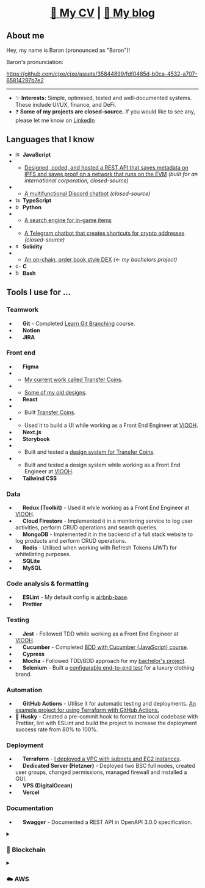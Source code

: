 <h1 align="center"><a href="https://cjxe.github.io/cv/CV_mahmut_baran_turkmen.pdf" target="_blank" rel="noopener noreferrer">📄 My CV</a> | <a href="https://baransblog.com/" target="_blank" rel="noopener noreferrer">📝 My blog</a></h1>



## About me

Hey, my name is Baran (pronounced as "Baron")!

Baron's pronunciation: 

https://github.com/cjxe/cjxe/assets/35844899/fdf0485d-b0ca-4532-a707-65814297b7e2

---

- ✨ **Interests:** Simple, optimised, tested and well-documented systems. These include UI/UX, finance, and DeFi.
- ❓ **Some of my projects are closed-source.** If you would like to see any, please let me know on [LinkedIn](https://linkedin.com/in/mahmut-baran-turkmen)

## Languages that I know

- <img src="https://seeklogo.com/images/J/javascript-logo-8892AEFCAC-seeklogo.com.png" alt="js-logo" width="15"/> **JavaScript**
- - [Designed, coded, and hosted a REST API that saves metadata on IPFS and saves proof on a network that runs on the EVM](https://www.linkedin.com/in/mahmut-baran-turkmen/) *(built for an international corporation, closed-source)*
- - [A multifunctional Discord chatbot](https://www.linkedin.com/in/mahmut-baran-turkmen/overlay/projects/1532954489/multiple-media-viewer/?profileId=ACoAACSBY4sB9GB0Ng1SFps3b_bQeJq5gQops2c&treasuryMediaId=1635538718324) *(closed-source)*
- <img src="https://seeklogo.com/images/T/typescript-logo-B29A3F462D-seeklogo.com.png" alt="ts-logo" width="15"/> **TypeScript**
- <img src="https://upload.wikimedia.org/wikipedia/commons/thumb/c/c3/Python-logo-notext.svg/1024px-Python-logo-notext.svg.png" alt="py-logo" width="15"/> **Python**
- - [A search engine for in-game items](https://github.com/cjxe/EZ-skin-price-aggregator)
- - [A Telegram chatbot that creates shortcuts for crypto addresses](https://github.com/cjxe/custom-telegram-bot-1) *(closed-source)*
- <img src="https://iconape.com/wp-content/png_logo_vector/solidity.png" alt="sol-logo" width="15"/> **Solidity**
- - [An on-chain, order book style DEX](https://github.com/cjxe/on-chain-dex) *(← my bachelors project)*
- <img src="https://upload.wikimedia.org/wikipedia/commons/thumb/1/18/C_Programming_Language.svg/1200px-C_Programming_Language.svg.png" alt="c-logo" width="15"/> **C** 
- <img src="https://upload.wikimedia.org/wikipedia/commons/thumb/4/4b/Bash_Logo_Colored.svg/1200px-Bash_Logo_Colored.svg.png" alt="bash-logo" width="15"/> **Bash**

## Tools I use for ...

### Teamwork
- <img src="https://git-scm.com/images/logos/downloads/Git-Icon-1788C.png" width="15"/> **Git** - Completed [Learn Git Branching](https://learngitbranching.js.org/) course.
- <img src="https://upload.wikimedia.org/wikipedia/commons/thumb/e/e9/Notion-logo.svg/2048px-Notion-logo.svg.png" width="15"/> **Notion**
- <img src="https://cdn-icons-png.flaticon.com/512/5968/5968875.png" width="15"/> **JIRA**

### Front end
- <img src="https://brandeps.com/logo-download/F/Figma-logo-vector-01.svg" width="15"/> **Figma**
- - [My current work called Transfer Coins](https://www.figma.com/proto/nr1x8mEOF5t30K8d7PQnMb/Transfer-Coins?page-id=1%3A14&node-id=32%3A2515&viewport=-2174%2C-713%2C0.22&scaling=min-zoom&starting-point-node-id=32%3A2515&hide-ui=1).
- - [Some of my old designs](https://imgur.com/a/Cc5zd7c).
- <img src="https://upload.wikimedia.org/wikipedia/commons/thumb/a/a7/React-icon.svg/2300px-React-icon.svg.png" width="15"/> **React**
- - Built [Transfer Coins](https://transfer-coins.vercel.app/).
- - Used it to build a UI while working as a Front End Engineer at [VIOOH](https://www.viooh.com/).
- <img src="https://cdn.worldvectorlogo.com/logos/next-js.svg" width="15"/> **Next.js**
- <img src="https://avatars.githubusercontent.com/u/22632046?s=280&v=4" width="15"/> **Storybook**
- - Built and tested a [design system for Transfer Coins](https://cjxe.github.io/transfer-coins/).
- - Built and tested a design system while working as a Front End Engineer at [VIOOH](https://www.viooh.com/).
- <img src="https://upload.wikimedia.org/wikipedia/commons/thumb/d/d5/Tailwind_CSS_Logo.svg/2048px-Tailwind_CSS_Logo.svg.png" width="15"/> **Tailwind CSS**

### Data
- <img src="https://seeklogo.com/images/R/redux-logo-9CA6836C12-seeklogo.com.png" width="15"/> **Redux (Toolkit)** - Used it while working as a Front End Engineer at [VIOOH](https://www.viooh.com/).
- <img src="https://seeklogo.com/images/F/firestore-logo-3828671CC5-seeklogo.com.png" width="15"/> **Cloud Firestore** - Implemented it in a monitoring service to log user activities, perform CRUD operations and search queries.
- <img src="https://cdn.worldvectorlogo.com/logos/mongodb-icon-1.svg" width="15"/> **MongoDB** - Implemented it in the backend of a full stack website to log products and perform CRUD operations.
- <img src="https://cdn.iconscout.com/icon/free/png-256/redis-83994.png" width="15"/> **Redis** - Utilised when working with Refresh Tokens (JWT) for whitelisting purposes.
- <img src="https://upload.wikimedia.org/wikipedia/commons/thumb/9/97/Sqlite-square-icon.svg/2048px-Sqlite-square-icon.svg.png" width="15"/> **SQLite**
- <img src="https://cdn.worldvectorlogo.com/logos/mysql-6.svg" width="15"/> **MySQL**

### Code analysis & formatting
- <img src="https://cdn.worldvectorlogo.com/logos/eslint-1.svg" width="15"/> **ESLint** - My default config is [airbnb-base](https://www.npmjs.com/package/eslint-config-airbnb-base).
- <img src="https://seeklogo.com/images/P/prettier-logo-D5C5197E37-seeklogo.com.png" width="15"/> **Prettier**

### Testing
- <img src="https://seeklogo.com/images/J/jest-logo-F9901EBBF7-seeklogo.com.png" width="15"/> **Jest** - Followed TDD while working as a Front End Engineer at [VIOOH](https://www.viooh.com/).
- <img src="https://seeklogo.com/images/C/cucumber-logo-D727C551CE-seeklogo.com.png" width="15"/> **Cucumber** - Completed [BDD with Cucumber (JavaScript) course](https://school.cucumber.io/courses/bdd-with-cucumber-javascript).
- <img src="https://blog.knoldus.com/wp-content/uploads/2022/04/cypress.png" width="15"/> **Cypress**
- <img src="https://camo.githubusercontent.com/58045a79a69afea4cab1cea6def6d911fba3956cf5fd683addf41c032aa64088/68747470733a2f2f636c6475702e636f6d2f78465646784f696f41552e737667" width="15"/> **Mocha** - Followed TDD/BDD approach for my [bachelor's project](https://github.com/cjxe/on-chain-dex).
- <img src="https://upload.wikimedia.org/wikipedia/commons/d/d5/Selenium_Logo.png" width="15"/> **Selenium** - Built a [configurable end-to-end test](https://github.com/cjxe/supreme-auto-checkout) for a luxury clothing brand.
  
### Automation
- <img src="https://avatars.githubusercontent.com/u/44036562?s=280&v=4" width="15"/> **GitHub Actions** - Utilise it for automatic testing and deployments. [An example project for using Terraform with GitHub Actions.](https://github.com/cjxe/github-oidc-terraform-aws)
- 🐶 **Husky** - Created a pre-commit hook to format the local codebase with Prettier, lint with ESLint and build the project to increase the deployment success rate from 80% to 100%.
  
### Deployment
- <img src="https://icons-for-free.com/download-icon-Terraform-1329545833434920628_512.png" width="15"/> **Terraform** - [I deployed a VPC with subnets and EC2 instances](https://github.com/cjxe/terraform-tutorial).
- <img src="https://static.netify.ai/logos/h/e/t/urgmare/icon.png?v=2" width="15"/> **Dedicated Server (Hetzner)** - Deployed two BSC full nodes, created user groups, changed permissions, managed firewall and installed a GUI.
- <img src="https://seeklogo.com/images/D/digital-ocean-logo-7B970FE624-seeklogo.com.png" width="15"/> **VPS (DigitalOcean)**
- <img src="https://seeklogo.com/images/V/vercel-logo-F748E39008-seeklogo.com.png" width="15"/> **Vercel**

### Documentation
- <img src="https://upload.wikimedia.org/wikipedia/commons/a/ab/Swagger-logo.png" width="15"/> **Swagger** - Documented a REST API in OpenAPI 3.0.0 specification.

<details>
<summary><h3>🔗 Blockchain</h3></summary>
<ul>
<li><img src="https://i.imgur.com/xUTtTJN.png" width="15"/> <strong>Hardhat</strong> - I use it to <a href="https://rinkeby.etherscan.io/address/0x25226c350c7c99c48389dd5c97b85937f5e96eca#code">deploy</a>, <em><a href="https://rinkeby.etherscan.io/address/0x2551B4246b6F25212A576d48f610b7e7b204DD42#code">verify</a></em>, test and debug smart contracts.</li>
<li><img src="https://miro.medium.com/max/420/1*3jj5tQildSIyhl-RO6RLlA.png" width="15"/> <strong>Remix</strong></li>
<li><img src="https://repository-images.githubusercontent.com/24655114/c71c5800-6a8c-11e9-9117-8ec357c9f69e" width="15"/> <strong>web3.js</strong></li>
<li><img src="https://miro.medium.com/max/1575/0*IQxtovIkGXiSWzVg.png" width="15"/> <strong>ether.js</strong></li>
<li><img src="https://upload.wikimedia.org/wikipedia/commons/1/18/Ipfs-logo-1024-ice-text.png" width="15"/> <strong>IPFS</strong> - Developed a system that allows for the storage of supply chain product data on the IPFS network.</li>
</ul>
</details>


<details>
  <summary><h3>☁️ AWS</h3></summary>
<ul>
<li><img src="https://d2908q01vomqb2.cloudfront.net/da4b9237bacccdf19c0760cab7aec4a8359010b0/2020/08/12/Screen-Shot-2020-08-12-at-9.51.17-AM.png" width="15"/> <b>Route 53</b> - <a href="https://github.com/cjxe/aws-route53-cloudfront-s3">I hosted a static React app</a>.</li>
<li><img src="https://res.cloudinary.com/practicaldev/image/fetch/s--4i3isyvE--/c_limit%2Cf_auto%2Cfl_progressive%2Cq_auto%2Cw_880/https://day-journal.com/memo/images/logo/aws/cloudfront.png" width="15"/> <b>CloudFront</b></li>
<li><img src="https://seeklogo.com/images/A/aws-certificate-manager-logo-2639B06BF4-seeklogo.com.png" width="15"/> <b>Certificate Manager</b></li>
<li><img src="https://res.cloudinary.com/practicaldev/image/fetch/s--PnCOq3po--/c_limit%2Cf_auto%2Cfl_progressive%2Cq_auto%2Cw_880/https://day-journal.com/memo/images/logo/aws/s3.png" width="15"/> <b>S3</b></li>
<li><img src="https://encrypted-tbn0.gstatic.com/images?q=tbn:ANd9GcQ_ovcIrbkeKOg29xfYVDD0critm01qv3ylLg&usqp=CAU" width="15"/> <b>VPC</b> - <a href="https://github.com/cjxe/terraform-tutorial">See my project</a>.</li>
<li><img src="https://www.logicata.com/wp-content/uploads/2020/08/Amazon-EC2@4x-e1593195270371.png" width="15"/> <b>EC2</b> - Created a public subnet enclosed by a security group, which included an EC2 instance with both an elastic IP and an elastic network interface.
  </ul>
</details>

